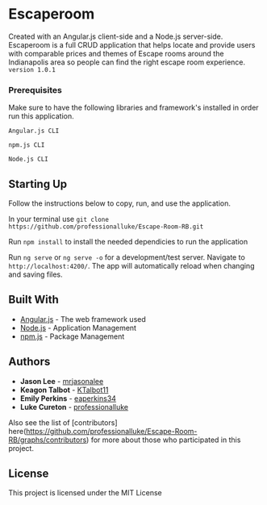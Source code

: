 # Escaperoom

Created with an Angular.js client-side and a Node.js server-side. Escaperoom is a full CRUD application that helps locate and provide users with comparable prices and themes of Escape rooms around the Indianapolis area so people can find the right escape room experience. 
`version 1.0.1`

### Prerequisites

Make sure to have the following libraries and framework's installed in order run this application.

`Angular.js CLI`

`npm.js CLI`

`Node.js CLI`

## Starting Up

Follow the instructions below to copy, run, and use the application.

In your terminal use `git clone https://github.com/professionalluke/Escape-Room-RB.git`

Run `npm install` to install the needed dependicies to run the application

Run `ng serve` or `ng serve -o` for a development/test server. Navigate to `http://localhost:4200/`. The app will automatically reload when changing and saving files.

## Built With

* [Angular.js](https://angular.io/docs) - The web framework used
* [Node.js](https://nodejs.org/en/) - Application Management
* [npm.js](https://www.npmjs.com/) - Package Management

## Authors

* **Jason Lee** - [mrjasonalee](https://github.com/mrjasonalee)
* **Keagon Talbot** - [KTalbot11](https://github.com/KTalbot11)
* **Emily Perkins** - [eaperkins34](https://github.com/eaperkins34)
* **Luke Cureton** - [professionalluke](https://github.com/professionalluke)

Also see the list of [contributors] here(https://github.com/professionalluke/Escape-Room-RB/graphs/contributors) for more about those who participated in this project.

## License

This project is licensed under the MIT License